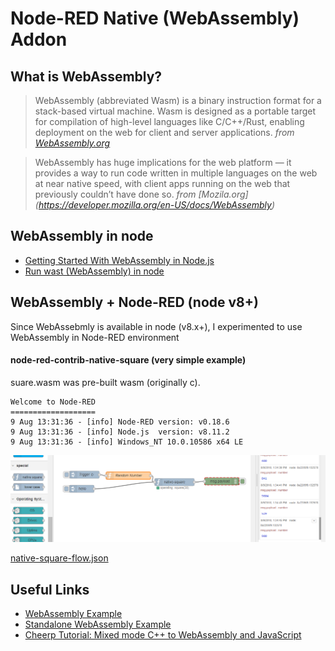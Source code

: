 # Node-RED Native (WebAssembly) Addon 

## What is WebAssembly? 

 
> WebAssembly (abbreviated Wasm) is a binary instruction format for a stack-based virtual machine. Wasm is designed as a portable target for compilation of high-level languages like C/C++/Rust, enabling deployment on the web for client and server applications.    _from [WebAssembly.org](https://webassembly.org/)_


> WebAssembly has huge implications for the web platform — it provides a way to run code written in multiple languages on the web at near native speed, with client apps running on the web that previously couldn’t have done so. _from [Mozila.org] (https://developer.mozilla.org/en-US/docs/WebAssembly)_

## WebAssembly in node

- [Getting Started With WebAssembly in Node.js](http://thecodebarbarian.com/getting-started-with-webassembly-in-node.js.html)
- [Run wast (WebAssembly) in node](https://gist.github.com/kanaka/3c9caf38bc4da2ecec38f41ba24b77df)

## WebAssembly + Node-RED (node v8+)

Since WebAssebmly is available in node (v8.x+), I experimented to use WebAssembly in Node-RED environment

####  node-red-contrib-native-square (very simple example)

suare.wasm was pre-built wasm (originally c).

```
Welcome to Node-RED
===================
9 Aug 13:31:36 - [info] Node-RED version: v0.18.6
9 Aug 13:31:36 - [info] Node.js  version: v8.11.2
9 Aug 13:31:36 - [info] Windows_NT 10.0.10586 x64 LE
```

<p align="center">
<img src="https://github.com/phyunsj/node-red-native-addon/blob/master/node-red-contrib-nativesquare.png" width="600px"/>
</p>

[native-square-flow.json](https://github.com/phyunsj/node-red-native-addon/blob/master/node-red-native-addon-example.json)


## Useful Links

- [WebAssembly Example](https://medium.com/@matzewagner/creating-a-webassembly-work-environment-c584b15fdb73)
- [Standalone WebAssembly Example](https://gist.github.com/kripken/59c67556dc03bb6d57052fedef1e61ab)
- [Cheerp Tutorial: Mixed mode C++ to WebAssembly and JavaScript](https://github.com/leaningtech/cheerp-meta/wiki/Cheerp-Tutorial:-Mixed-mode-C---to-WebAssembly-and-JavaScript)
